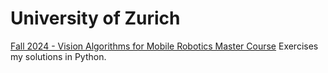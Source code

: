 # University of Zurich
[Fall 2024 - Vision Algorithms for Mobile Robotics Master Course](https://rpg.ifi.uzh.ch/teaching.html#VAMR) Exercises my solutions in Python.
